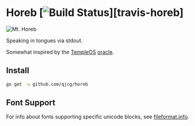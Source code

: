 # Horeb [![Build Status][build-logo]][travis-horeb]

![Mt. Horeb][mt-horeb]

Speaking in tongues via stdout.

Somewhat inspired by the [TempleOS](http://templeos.org)
[oracle](https://www.youtube.com/watch?v=jqT-EgUN4y8).

## Install

```sh
go get -u github.com/qjcg/horeb
```

## Font Support

For info about fonts supporting specific unicode blocks, see [fileformat.info].

[build-logo]: https://travis-ci.org/qjcg/horeb.svg?branch=master
[rps-travis]: https://travis-ci.org/qjcg/horeb
[fileformat.info]: http://www.fileformat.info/info/unicode/block/index.htm
[mt-horeb]: http://upload.wikimedia.org/wikipedia/commons/thumb/a/a4/Francis_Frith_%28English_-_Mount_Horeb%2C_Sinai_-_Google_Art_Project_%286787000%29.jpg/306px-Francis_Frith_%28English_-_Mount_Horeb%2C_Sinai_-_Google_Art_Project_%286787000%29.jpg "Mt. Horeb"
